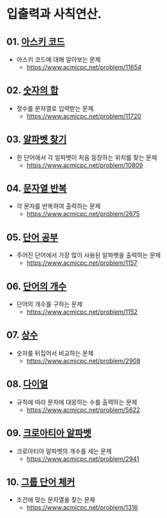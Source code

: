 # 입출력과 사칙연산.

## 01. [아스키 코드](11654.py)
 - 아스키 코드에 대해 알아보는 문제
   - https://www.acmicpc.net/problem/11654
## 02. [숫자의 합](11720.py)
 - 정수를 문자열로 입력받는 문제.
   - https://www.acmicpc.net/problem/11720
## 03. [알파벳 찾기](10809.py)
 - 한 단어에서 각 알파벳이 처음 등장하는 위치를 찾는 문제
   - https://www.acmicpc.net/problem/10809
## 04. [문자열 반복](02675.py)
 - 각 문자를 반복하여 출력하는 문제
   - https://www.acmicpc.net/problem/2675
## 05. [단어 공부](01157.py)
 - 주어진 단어에서 가장 많이 사용된 알파벳을 출력하는 문제
   - https://www.acmicpc.net/problem/1157
## 06. [단어의 개수](01152.py)
 - 단어의 개수를 구하는 문제
   - https://www.acmicpc.net/problem/1152
## 07. [상수](02908.py)
 - 숫자를 뒤집어서 비교하는 문제
   - https://www.acmicpc.net/problem/2908
## 08. [다이얼](05622.py)
 - 규칙에 따라 문자에 대응하는 수를 출력하는 문제
   - https://www.acmicpc.net/problem/5622
## 09. [크로아티아 알파벳](02941.py)
 - 크로아티아 알파벳의 개수를 세는 문제
   - https://www.acmicpc.net/problem/2941
## 10. [그룹 단어 체커](01316.py)
 - 조건에 맞는 문자열을 찾는 문제
   - https://www.acmicpc.net/problem/1316

